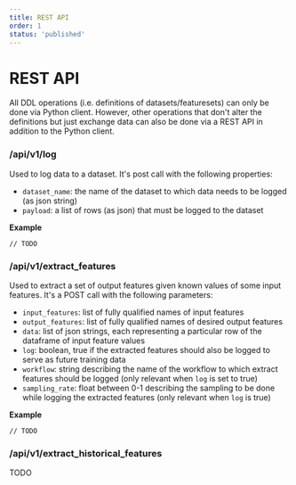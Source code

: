 ```yaml
---
title: REST API
order: 1
status: 'published'
---
```


# REST API

All DDL operations (i.e. definitions of datasets/featuresets) can only be done via Python client. However, other operations that don't alter the definitions but just exchange data can also be done via a REST API in addition to the Python client.

### /api/v1/log

Used to log data to a dataset. It's post call with the following properties:

* `dataset_name`: the name of the dataset to which data needs to be logged (as json string)
* `payload`: a list of rows (as json) that must be logged to the dataset

**Example**

```
// TODO
```

### /api/v1/extract\_features

Used to extract a set of output features given known values of some input features. It's a POST call with the following parameters:

* `input_features`: list of fully qualified names of input features
* `output_features`: list of fully qualified names of desired output features
* `data`: list of json strings, each representing a particular row of the dataframe of input feature values
* `log`: boolean, true if the extracted features should also be logged to serve as future training data
* `workflow`: string describing the name of the workflow to which extract features should be logged (only relevant when `log` is set to true)
* `sampling_rate`: float between 0-1 describing the sampling to be done while logging the extracted features (only relevant when `log` is true)

**Example**

```
// TODO
```

### /api/v1/extract\_historical\_features

TODO
